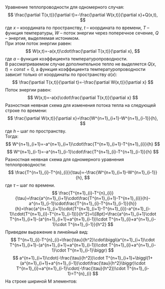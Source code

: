 Уравнение теплопроводности для одномерного случая:
$$
\frac{\partial T(x,t)}{\partial t}=-\frac{\partial W(x,t)}{\partial x}+Q(x,t),
$$
где $x$ – координата по пространству, $t$ – координата по времени, $T$ – функция температуры, $W$ – поток энергии через поперечное сечение, $Q$ – энергия, выделяемая истоником. \
При этом поток энергии равен:
$$
W(x,t)=-a(x,t)\cdot\frac{\partial T(x,t)}{\partial x},
$$
где $a$ – функция коэффициента температуропроводности. \
В рассматриваемом случае дополнительное тепло не выделяется $Q(x,t)=const=0$, а функция коэффициента температуропроводности зависит только от координаты по пространству $a(x)$:
$$
\frac{\partial T(x,t)}{\partial t}=-\frac{\partial W(x,t)}{\partial x}
$$
Поток энергии равен:
$$
W(x,t)=-a(x)\cdot\frac{\partial T(x,t)}{\partial x}
$$
Разностная неявная схема для изменения потока тепла на следующей строке по времени:
$$
\frac{\partial W(x,t)}{\partial x}=\frac{W^{n+1}_{i+1}-W^{n+1}_{i-1}}{h},
$$
где $h$ – шаг по пространству. \
Тогда:
$$
W^{n+1}_{i+1}=-a^{n+1}_{i+1}\cdot\frac{T^{n+1}_{i+1}-T^{n+1}_{i}}{h}
$$
$$
W^{n+1}_{i-1}=-a^{n+1}_{i-1}\cdot\frac{T^{n+1}_{i}-T^{n+1}_{i-1}}{h}
$$
Разностная неявная схема для одномерного уравнения теплопроводности:
$$
\frac{T^{n+1}_{i}-T^{n}_{i}}{\tau}=-\frac{W^{n+1}_{i+1}-W^{n+1}_{i-1}}{h},
$$
где $\tau$ – шаг по времени.
$$
\frac{T^{n+1}_{i}-T^{n}_{i}}{\tau}=\frac{a^{n+1}_{i+1}\cdot\frac{T^{n+1}_{i+1}-T^{n+1}_{i}}{h}-a^{n+1}_{i-1}\cdot\frac{T^{n+1}_{i}-T^{n+1}_{i-1}}{h}}{h}=\frac{a^{n+1}_{i+1}\cdot(T^{n+1}_{i+1}-T^{n+1}_{i})-a^{n+1}_{i-1}\cdot(T^{n+1}_{i}-T^{n+1}_{i-1})}{h^2}=\\[8pt]=\frac{a^{n+1}_{i+1}\cdot T^{n+1}_{i+1}-(a^{n+1}_{i+1}+a^{n+1}_{i-1})\cdot T^{n+1}_{i}+a^{n+1}_{i-1}\cdot T^{n+1}_{i-1}}{h^2}
$$
Приведем выражение в линейный вид:
$$
T^{n+1}_{i}-T^{n}_{i}=\frac{\tau}{h^2}\cdot\biggl(a^{n+1}_{i+1}\cdot T^{n+1}_{i+1}-(a^{n+1}_{i+1}+a^{n+1}_{i-1})\cdot T^{n+1}_{i}+a^{n+1}_{i-1}\cdot T^{n+1}_{i-1}\biggr)
$$
$$
a^{n+1}_{i+1}\cdot(-\frac{\tau}{h^2})\cdot T^{n+1}_{i+1}+\biggl(1+(a^{n+1}_{i+1}+a^{n+1}_{i-1})\cdot\frac{\tau}{h^2}\biggr)\cdot T^{n+1}_{i}+a^{n+1}_{i-1}\cdot(-\frac{\tau}{h^2})\cdot T^{n+1}_{i-1}=T^{n}_{i}
$$
На строке шириной M элементов:
